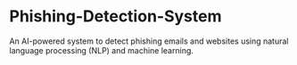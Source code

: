 # Phishing-Detection-System
An AI-powered system to detect phishing emails and websites using natural language processing (NLP) and machine learning.
